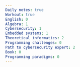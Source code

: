 ```yaml
---
Daily notes: true
Workout: true
English: 0
Algebra: 1
Cybersecurity: 1
Embedded systems: 1
Theoretical informatics: 2
Programming challenges: 0
Path to cybersecurity expert: 2
Book: 0
Programming paradigms: 0
---
```




